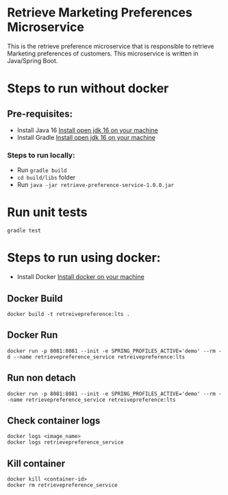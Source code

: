 # Retrieve Marketing Preferences Microservice

This is the retrieve preference microservice that is responsible to retrieve Marketing preferences of customers. This
microservice is written in Java/Spring Boot.

# Steps to run without docker

## Pre-requisites:

* Install Java 16 [Install open jdk 16 on your machine](https://openjdk.java.net/)
* Install Gradle [Install open jdk 16 on your machine](https://gradle.org/install/)

### Steps to run locally:

* Run ```gradle build```
* ```cd build/libs``` folder
* Run ```java -jar retrieve-preference-service-1.0.0.jar```

# Run unit tests

```gradle test```

# Steps to run using docker:

* Install Docker [Install docker on your machine](https://www.docker.com/products/docker-desktop)

## Docker Build

```
docker build -t retreivepreference:lts .
```

## Docker Run

```
docker run -p 8081:8081 --init -e SPRING_PROFILES_ACTIVE='demo' --rm -d --name retrievepreference_service retreivepreference:lts
```

## Run non detach

```
docker run -p 8081:8081 --init -e SPRING_PROFILES_ACTIVE='demo' --rm --name retrievepreference_service retreivepreference:lts
```

## Check container logs

```
docker logs <image_name>
docker logs retrievepreference_service
```

## Kill container

```
docker kill <container-id>
docker rm retrievepreference_service
```



